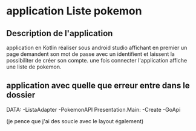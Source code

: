 # application Liste pokemon 
## Description de l'application

application en Kotlin réaliser sous android studio affichant en premier un page demandent 
son mot de passe avec un identifient et laissent la possibiliter de créer son compte.
une fois connecter l'application affiche une liste de pokemon. 

## application avec quelle que erreur entre dans le dossier 
DATA:
-ListaAdapter
-PokemonAPI
Presentation.Main:
-Create
-GoApi

(je pence que j'ai des soucie avec le layout également) 
